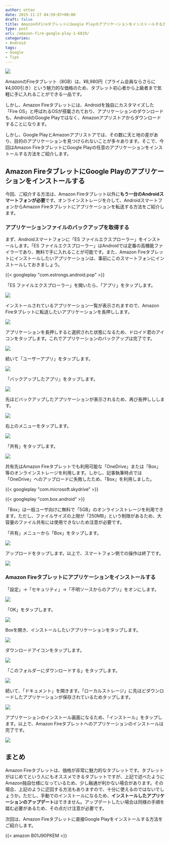 ```yaml
---
author: ottan
date: 2015-11-27 04:59:07+00:00
draft: false
title: AmazonのFireタブレットにGoogle Playのアプリケーションをインストールする方法①
type: post
url: /amazon-fire-google-play-1-6819/
categories:
- Android
tags:
- Google
- Tips
---
```


![](/images/2015/11/151127-5657d98b29ba2.jpg)






AmazonのFireタブレット（8GB）は、¥8,980円（プライム会員ならさらに¥4,000引き）という魅力的な価格のため、タブレット初心者から上級者まで気軽に手に入れることができる一品です。





しかし、Amazon Fireタブレットには、Androidを独自にカスタマイズした「Fire OS」と呼ばれるOSが搭載されており、アプリケーションのダウンロードも、AndroidのGoogle Playではなく、Amazonアプリストアからダウンロードすることになります。





しかし、Google PlayとAmazonアプリストアでは、その数に天と地の差があり、目的のアプリケーションを見つけられないことが多々あります。そこで、今回はAmazon FireタブレットにGoogle Playの任意のアプリケーションをインストールする方法をご紹介します。





## Amazon FireタブレットにGoogle Playのアプリケーションをインストールする





今回、ご紹介する方法は、Amazon Fireタブレット以外に**もう一台のAndroidスマートフォンが必要**です。オンラインストレージを介して、AndroidスマートフォンからAmazon Fireタブレットにアプリケーションを転送する方法をご紹介します。





### アプリケーションファイルのバックアップを取得する





まず、Androidスマートフォンに「ES ファイルエクスプローラー」をインストールします。「ES ファイルエクスプローラー」はAndroidでは定番の高機能ファイラーであり、無料で手に入れることが可能です。また、Amazon Fireタブレットにインストールしたいアプリケーションは、事前にこのスマートフォンにインストールしておきましょう。



{{< googleplay "com.estrongs.android.pop" >}}



「ES ファイルエクスプローラー」を開いたら、「アプリ」をタップします。





![](/images/2015/11/151127-5657d98d683bd-1.png)






インストールされているアプリケーション一覧が表示されますので、Amazon Fireタブレットに転送したいアプリケーションを長押しします。





![](/images/2015/11/151127-5657d99001755-1.png)






アプリケーションを長押しすると選択された状態になるため、ドロイド君のアイコンをタップします。これでアプリケーションのバックアップは完了です。





![](/images/2015/11/151127-5657d991c5c0f-1.png)






続いて「ユーザーアプリ」をタップします。





![](/images/2015/11/151127-5657d993900c6-1.png)






「バックアップしたアプリ」をタップします。





![](/images/2015/11/151127-5657d99567c57-1.png)






先ほどバックアップしたアプリケーションが表示されるため、再び長押ししします。





![](/images/2015/11/151127-5657d99734439-1.png)






右上のメニューをタップします。





![](/images/2015/11/151127-5657d998b2bba-1.png)






「共有」をタップします。





![](/images/2015/11/151127-5657d99a4174f-1.png)






共有先はAmazon Fireタブレットでも利用可能な「OneDrive」または「Box」等のオンラインストレージを利用します。しかし、記事執筆時点では「OneDrive」へのアップロードに失敗したため、「Box」を利用しました。



{{< googleplay "com.microsoft.skydrive" >}}

{{< googleplay "com.box.android" >}}



「Box」は一般ユーザ向けに無料で「5GB」のオンラインストレージを利用できます。ただし、ファイルサイズの上限が「250MB」という制限があるため、大容量のファイル共有には使用できないため注意が必要です。





「共有」メニューから「Box」をタップします。





![](/images/2015/11/151127-5657d99bd0c5c-1.png)






アップロードをタップします。以上で、スマートフォン側での操作は終了です。





![](/images/2015/11/151127-5657d99d49c46-1.png)






### Amazon Fireタブレットにアプリケーションをインストールする





「設定」→「セキュリティ」→「不明ソースからのアプリ」をオンにします。





![](/images/2015/11/151127-5657d99e874b4.png)






「OK」をタップします。





![](/images/2015/11/151127-5657d9a27387a-1.png)






Boxを開き、インストールしたいアプリケーションをタップします。





![](/images/2015/11/151127-5657d99fb6e7d.png)






ダウンロードアイコンをタップします。





![](/images/2015/11/151127-5657d9a0a2667-1.png)






「このフォルダーにダウンロードする」をタップします。





![](/images/2015/11/151127-5657d9a182e86-1.png)






続いて、「ドキュメント」を開きます。「ローカルストレージ」に先ほどダウンロードしたアプリケーションが保存されているためタップします。





![](/images/2015/11/151127-5657d9a37a5eb.png)






アプリケーションのインストール画面になるため、「インストール」をタップします。以上で、Amazon Fireタブレットへのアプリケーションのインストールは完了です。





![](/images/2015/11/151127-5657e320eb205-1.png)






## まとめ





Amazon Fireタブレットは、価格が非常に魅力的なタブレットです。タブレットがはじめてという人にもオススメできるタブレットですが、上記で述べたようにAmazon独自仕様になっているため、少し融通が利かない場合があります。その場合、上記のように迂回する方法もありますので、十分に使えるのではないでしょうか。ただし、手動でのインストールになるため、**インストールしたアプリケーションのアップデート**はできません。アップデートしたい場合は同様の手順を踏む必要があるため、その点だけ注意が必要です。





次回は、Amazon Fireタブレットに直接Google Playをインストールする方法をご紹介します。



{{< amazon B01J90PKEM >}}